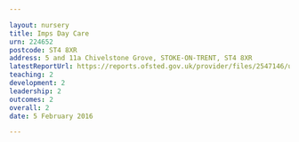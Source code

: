 ```yaml
---

layout: nursery
title: Imps Day Care
urn: 224652
postcode: ST4 8XR
address: 5 and 11a Chivelstone Grove, STOKE-ON-TRENT, ST4 8XR
latestReportUrl: https://reports.ofsted.gov.uk/provider/files/2547146/urn/224652.pdf
teaching: 2
development: 2
leadership: 2
outcomes: 2
overall: 2
date: 5 February 2016

---
```

